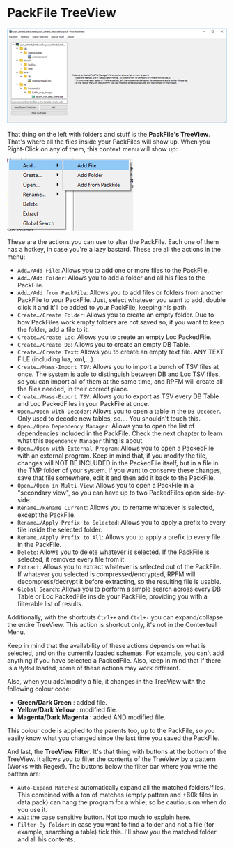 # PackFile TreeView

![It's beautiful...](./../images/image12.png)

That thing on the left with folders and stuff is the **PackFile's TreeView**. That's where all the files inside your PackFiles will show up. When you Right-Click on any of them, this context menu will show up:

![Contextualize THIS!](./../images/image13.png)

These are the actions you can use to alter the PackFile. Each one of them has a hotkey, in case you're a lazy bastard. These are all the actions in the menu:

- `Add…/Add File`: Allows you to add one or more files to the PackFile.
- `Add…/Add Folder`: Allows you to add a folder and all his files to the PackFile.
- `Add…/Add from PackFile`: Allows you to add files or folders from another PackFile to your PackFile. Just, select whatever you want to add, double click it and it'll be added to your PackFile, keeping his path.
- `Create…/Create Folder`: Allows you to create an empty folder. Due to how PackFiles work empty folders are not saved so, if you want to keep the folder, add a file to it.
- `Create…/Create Loc`: Allows you to create an empty Loc PackedFile.
- `Create…/Create DB`: Allows you to create an empty DB Table.
- `Create…/Create Text`: Allows you to create an empty text file. ANY TEXT FILE (including lua, xml,...).
- `Create…/Mass-Import TSV`: Allows you to import a bunch of TSV files at once. The system is able to distinguish between DB and Loc TSV files, so you can import all of them at the same time, and RPFM will create all the files needed, in their correct place.
- `Create…/Mass-Export TSV`: Allows you to export as TSV every DB Table and Loc PackedFiles in your PackFile at once.
- `Open…/Open with Decoder`: Allows you to open a table in the `DB Decoder`. Only used to decode new tables, so…. You shouldn't touch this.
- `Open…/Open Dependency Manager`: Allows you to open the list of dependencies included in the PackFile. Check the next chapter to learn what this `Dependency Manager` thing is about.
- `Open…/Open with External Program`: Allows you to open a PackedFile with an external program. Keep in mind that, if you modify the file, changes will NOT BE INCLUDED in the PackedFile itself, but in a file in the TMP folder of your system. If you want to conserve these changes, save that file somewhere, edit it and then add it back to the PackFile.
- `Open…/Open in Multi-View`: Allows you to open a PackFile in a "secondary view", so you can have up to two PackedFiles open side-by-side.
- `Rename…/Rename Current`: Allows you to rename whatever is selected, except the PackFile.
- `Rename…/Apply Prefix to Selected`: Allows you to apply a prefix to every file inside the selected folder.
- `Rename…/Apply Prefix to All`: Allows you to apply a prefix to every file in the PackFile.
- `Delete`: Allows you to delete whatever is selected. If the PackFile is selected, it removes every file from it.
- `Extract`: Allows you to extract whatever is selected out of the PackFile. If whatever you selected is compressed/encrypted, RPFM will decompress/decrypt it before extracting, so the resulting file is usable.
- `Global Search`: Allows you to perform a simple search across every DB Table or Loc PackedFile inside your PackFile, providing you with a filterable list of results.

Additionally, with the shortcuts `Ctrl++` and `Ctrl+-` you can expand/collapse the entire TreeView. This action is shortcut only, it's not in the Contextual Menu.

Keep in mind that the availability of these actions depends on what is selected, and on the currently loaded schemas. For example, you can't add anything if you have selected a PackedFile. Also, keep in mind that if there is a `MyMod` loaded, some of these actions may work different.

Also, when you add/modify a file, it changes in the TreeView with the following colour code:

- **Green/Dark Green** : added file.
- **Yellow/Dark Yellow** : modified file.
- **Magenta/Dark Magenta** : added AND modified file.

This colour code is applied to the parents too, up to the PackFile, so you easily know what you changed since the last time you saved the PackFile.

And last, the  **TreeView Filter**. It's that thing with buttons at the bottom of the TreeView. It allows you to filter the contents of the TreeView by a pattern (Works with Regex!). The buttons below the filter bar where you write the pattern are:

- `Auto-Expand Matches`: automatically expand all the matched folders/files. This combined with a ton of matches (empty pattern and +60k files in data.pack) can hang the program for a while, so be cautious on when do you use it.
- `AaI`: the case sensitive button. Not too much to explain here.
- `Filter By Folder`: in case you want to find a folder and not a file (for example, searching a table) tick this. I'll show you the matched folder and all his contents.

